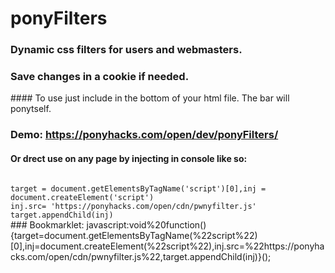 # ponyFilters
### Dynamic css filters for users and webmasters.
### Save changes in a cookie if needed.
#### To use just include in the bottom of your html file. The bar will ponytself.

### Demo: https://ponyhacks.com/open/dev/ponyFilters/ 

#### Or drect use on any page by injecting in console like so:
<code>
target = document.getElementsByTagName('script')[0],inj = document.createElement('script')
inj.src= 'https://ponyhacks.com/open/cdn/pwnyfilter.js'
target.appendChild(inj)
</code>
### Bookmarklet:
javascript:void%20function(){target=document.getElementsByTagName(%22script%22)[0],inj=document.createElement(%22script%22),inj.src=%22https://ponyhacks.com/open/cdn/pwnyfilter.js%22,target.appendChild(inj)}();
